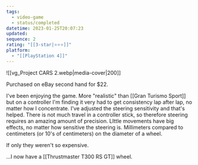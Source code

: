 ```yaml
---
tags:
  - video-game
  - status/completed
datetime: 2023-01-25T20:07:23
updated: 
sequence: 2
rating: "[[3-star|⭐️⭐️⭐️]]"
platform:
  - "[[PlayStation 4]]"
---
```

![[vg_Project CARS 2.webp|media-cover|200]]

Purchased on eBay second hand for $22.

I've been enjoying the game. More "realistic" than [[Gran Turismo Sport]] but on a controller I'm finding it very had to get consistency lap after lap, no matter how I concentrate. I've adjusted the steering sensitivity and that's helped. There is not much travel in a controller stick, so therefore steering requires an amazing amount of precision. LIttle movements have big effects, no matter how sensitive the steering is. Millimeters compared to centimeters (or 10's of centimeters) on  the diameter of a wheel.

If only they weren't so expensive.

...I now have a [[Thrustmaster T300 RS GT]] wheel.